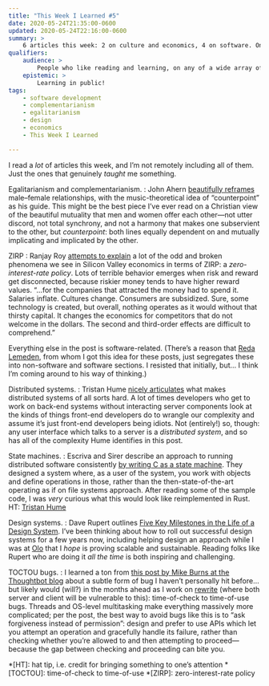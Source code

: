 ```yaml
---
title: "This Week I Learned #5"
date: 2020-05-24T21:35:00-0600
updated: 2020-05-24T22:16:00-0600
summary: >
    6 articles this week: 2 on culture and economics, 4 on software. One of them is one of the best essays I’ve ever read on the subject in question.
qualifiers:
    audience: >
        People who like reading and learning, on any of a wide array of subjects! (There’s probably *something* on this list for you!)
    epistemic: >
        Learning in public!
tags:
    - software development
    - complementarianism
    - egalitarianism
    - design
    - economics
    - This Week I Learned

---
```


I read a *lot* of articles this week, and I’m not remotely including all of them. Just the ones that genuinely *taught* me something.

Egalitarianism and complementarianism.
:   John Ahern [beautifully reframes](https://www.firstthings.com/article/2020/04/contrapuntal-order) male–female relationships, with the music-theoretical idea of “counterpoint” as his guide. This might be the best piece I’ve ever read on a Christian view of the beautiful mutuality that men and women offer each other—not utter discord, not total synchrony, and not a harmony that makes one subservient to the other, but *counterpoint*: both lines equally dependent on and mutually implicating and implicated by the other.

<abbr>ZIRP</abbr>
:   Ranjay Roy [attempts to explain](https://themargins.substack.com/p/zirp-explains-the-world) a lot of the odd and broken phenomena we see in Silicon Valley economics in terms of ZIRP: a <i>zero-interest-rate policy</i>. Lots of terrible behavior emerges when risk and reward get disconnected, because riskier money tends to have higher reward values. “…for the companies that attracted the money had to spend it. Salaries inflate. Cultures change. Consumers are subsidized. Sure, some technology is created, but overall, nothing operates as it would without that thirsty capital. It changes the economics for competitors that do not welcome in the dollars. The second and third-order effects are difficult to comprehend.”

Everything else in the post is software-related. (There’s a reason that [Reda Lemeden](https://redalemeden.com), from whom I got this idea for these posts, just segregates these into non-software and software sections. I resisted that initially, but… I think I’m coming around to his way of thinking.)

Distributed systems.
:   Tristan Hume [nicely articulates](https://thume.ca/2020/05/17/pipes-kill-productivity/) what makes distributed systems of all sorts hard. A lot of times developers who get to work on back-end systems without interacting server components look at the kinds of things front-end developers do to wrangle our complexity and assume it’s just front-end developers being idiots. Not (entirely!) so, though: any user interface which talks to a server is a *distributed system*, and so has all of the complexity Hume identifies in this post. 

State machines.
:   Escriva and Sirer describe an approach to running distributed software consistently [by writing C as a state machine](https://hackingdistributed.com/2013/12/26/introducing-replicant/). They designed a system where, as a user of the system, you work with objects and define operations in those, rather than the then-state-of-the-art operating as if on file systems approach. After reading some of the sample code, I was *very* curious what this would look like reimplemented in Rust. HT: [Tristan Hume](https://thume.ca/2020/05/17/pipes-kill-productivity/)

Design systems.
:   Dave Rupert outlines [Five Key Milestones in the Life of a Design System](http://daverupert.com/2020/05/5-design-system-milestones/). I’ve been thinking about how to roll out successful design systems for a few years now, including helping design an approach while I was at [Olo](https://www.olo.com) that I *hope* is proving scalable and sustainable. Reading folks like Rupert who are doing it *all the time* is both inspiring and challenging.

TOCTOU bugs.
:   I learned a ton from [this post by Mike Burns at the Thoughtbot blog](https://thoughtbot.com/blog/toctou) about a subtle form of bug I haven’t personally hit before… but likely would (will?) in the months ahead as I work on [rewrite](https://rewrite.software) (where both server and client will be vulnerable to this): time-of-check to time-of-use bugs. Threads and OS-level multitasking make everything massively more complicated; per the post, the best way to avoid bugs like this is to “ask forgiveness instead of permission”: design and prefer to use <abbr>API</abbr>s which let you attempt an operation and gracefully handle its failure, rather than checking whether you’re allowed to and then attempting to proceed—because the gap between checking and proceeding can bite you.



*[HT]: hat tip, i.e. credit for bringing something to one’s attention
*[TOCTOU]: time-of-check to time-of-use
*[ZIRP]: zero-interest-rate policy
